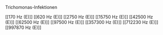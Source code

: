Trichomonas-Infektionen

[[170 Hz (E)]]
[[620 Hz (E)]]
[[2750 Hz (E)]]
[[15750 Hz (E)]]
[[42500 Hz (E)]]
[[62500 Hz (E)]]
[[97500 Hz (E)]]
[[357300 Hz (E)]]
[[712230 Hz (E)]]
[[997870 Hz (E)]]